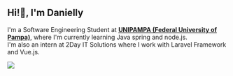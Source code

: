 

<!--
**DaniellyCN/DaniellyCN** is a ✨ _special_ ✨ repository because its `README.md` (this file) appears on your GitHub profile.

Here are some ideas to get you started:

- 🔭 I’m currently working on ...
- 🌱 I’m currently learning ...
- 👯 I’m looking to collaborate on ...
- 🤔 I’m looking for help with ...
- 💬 Ask me about ...
- 📫 How to reach me: ...
- 😄 Pronouns: ...
- ⚡ Fun fact: ...
-->


<h2>Hi!👋, I'm Danielly</h2>

<p>I'm a Software Engineering Student at <strong><a href="#">UNIPAMPA (Federal University of Pampa)</a></strong>, where I'm currently learning Java spring and node.js.<br/>
I'm also an intern at 2Day IT Solutions where I work with Laravel Framework and Vue.js. </p> 


<img src="https://img.shields.io/static/v1?label=&message=Linkedin&style=for-the-badge&logo=linkedin&color=0e76a8&link=http://left&link=https://www.linkedin.com/in/danielly-neves-437538239/" />


